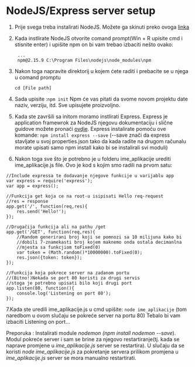 
NodeJS/Express server setup
===================

1. Prije svega treba instalirati NodeJS. Možete ga skinuti preko ovoga [linka ](https://nodejs.org/dist/v4.5.0/node-v4.5.0-x64.msi)

2. Kada instlirate NodeJS otvorite comand prompt(Win + R upisite cmd i stisnite enter) i upišite npm on bi vam trebao izbaciti nešto ovako: 
	
		...
		npm@2.15.9 C:\Program Files\nodejs\node_modules\npm
		

3. Nakon toga napravite direktorij u kojem ćete raditi i prebacite se u njega u comand promptu
	
	```cd [File path]```

4. Sada upisite :```npm init``` Npm će vas pitati da svome novom projektu date naziv, verziju, itd. Sve upisujete proizvoljno.

5. Kada ste završili sa initom moramo instlirati Express. Express je application framewrok za NodeJS njegovu dokumentaciju i slične guidove možete pronaći [ovdje](http://expressjs.com/en/guide/routing.html). Express instalirate pomoću ove komande: ```npm install express --save``` (--save znači da express stavljate u svoj properties.json tako da kada radite na drugom računalu morate upisati samo npm install kako bi se instalirali svi moduli)


6. Nakon toga sve što je potrebno je u folderu ime_aplikacije urediti ime_aplikacije.js file. Ovo je kod s kojim smo radili na prvom satu: 

~~~~    
//Include expressa te dodavanje njegove funkcije u varijablu app
var express = require('express');
var app = express();

//Funkcija get koja ce na root-u isipisati Hello req-request 
//res = response
app.get('/', function(req,res){
	res.send('Hello!');
});

//Drugačija funkcija ali na pathu /get
app.get('/GET', function(req,res){
	//Random generirani broj koji se pomnozi sa 10 milijuna kako bi 
	//dobili 7-znamekasti broj kojem maknemo onda ostala decimanlna
	//mjesta sa funkcjiom toFixed(0)
	var token = (Math.random()*10000000).toFixed(0);
	res.json({token: token});
});

//Funkcija koja pokrece server na zadanom portu
//(Bitno!)Nekada se port 80 koristi za drugi servis 
//stoga je potrebno upisati bilo koji drugi port 
app.listen(80, function(){
	console.log('Listening on port 80');
});
~~~~ 

7.Kada ste uredili ime_aplikacije.js u cmd upišite: ```node ime_aplikacije``` (tom naredbom u ovom slučaju se pokreće server na portu 80) 
Tebalo bi vam izbaciti Listening on port...

Preporuka : Instalirati module *nodemon (npm install nodemon --save*). Modul pokreće server i sam se brine za njegovo restartiranje(tj. kada se naprave promjene u *ime_aplikacije.js* server se restartira). U slučaju da se koristi *node ime_aplikacije.js* za pokretanje servera prilikom promjena u *ime_aplikacije.js* server se mora manualno restartirati.

	
